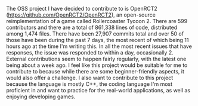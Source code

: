 The OSS project I have decided to contribute to is OpenRCT2 (https://github.com/OpenRCT2/OpenRCT2), an open-source reimplementation of a game called Rollercoaster Tycoon 2. There are 599 contributors and there are a total of 861,338 lines of code, distributed among 1,474 files. There have been 27,907 commits total and over 50 of those have been during the past 7 days, the most recent of which being 11 hours ago at the time I'm writing this. In all the most recent issues that have responses, the issue was responded to within a day, occasionally 2. External contributions seem to happen fairly regularly, with the latest one being about a week ago. I feel like this project would be suitable for me to contribute to because while there are some beginner-friendly aspects, it would also offer a challenge. I also want to contribute to this project because the language is mostly C++, the coding language I'm most proficient in and want to practice for the real-world applications, as well as enjoying developing games.
